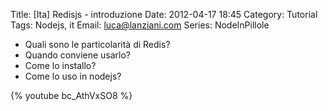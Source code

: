 Title: [Ita] Redisjs - introduzione
Date: 2012-04-17 18:45
Category: Tutorial
Tags: Nodejs, it
Email: luca@lanziani.com
Series: NodeInPillole

* Quali sono le particolarità di Redis?
* Quando conviene usarlo?
* Come lo installo?
* Come lo uso in nodejs?

{% youtube bc_AthVxSO8 %}
